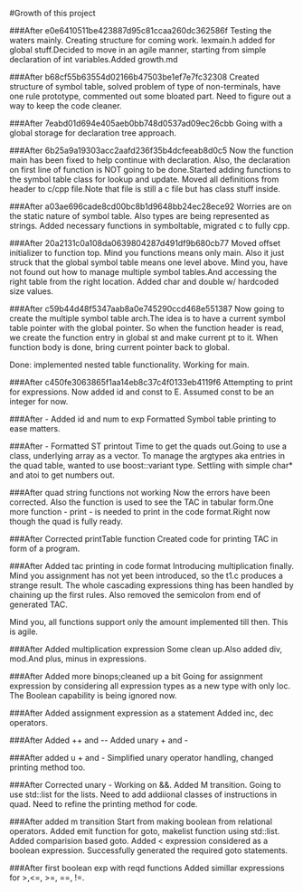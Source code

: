 #Growth of this project

###After e0e6410511be423887d95c81ccaa260dc362586f
Testing the waters mainly. Creating structure for coming work. lexmain.h added for global stuff.Decided to move in an agile manner, starting from simple declaration of int variables.Added growth.md

###After b68cf55b63554d02166b47503be1ef7e7fc32308
Created structure of symbol table, solved problem of type of non-terminals, have one rule prototype, commented out some bloated part. Need to figure out a way to keep the code cleaner.

###After 7eabd01d694e405aeb0bb748d0537ad09ec26cbb
Going with a global storage for declaration tree approach.

###After 6b25a9a19303acc2aafd236f35b4dcfeeab8d0c5
Now the function main has been fixed to help continue with declaration. Also, the declaration on first line of function is NOT going to be done.Started adding functions to the symbol table class for lookup and update. Moved all definitions from header to c/cpp file.Note that file is still a c file but has class stuff inside.

###After a03ae696cade8cd00bc8b1d9648bb24ec28ece92
Worries are on the static nature of symbol table. Also types are being represented as strings. Added necessary functions in symboltable, migrated c to fully cpp.

###After 20a2131c0a108da0639804287d491df9b680cb77
Moved offset initializer to function top. Mind you functions means only main. Also it just struck that the global symbol table means one level above. Mind you, have not found out how to manage multiple symbol tables.And accessing the right table from the right location. Added char and double w/ hardcoded size values.

###After c59b44d48f5347aab8a0e745290ccd468e551387
Now going to create the multiple symbol table arch.The idea is to have a current symbol table pointer with the global pointer. So when the function header is read, we create the function entry in global st and make current pt to it. When function body is done, bring current pointer back to global.  

Done: implemented nested table functionality. Working for main.

###After c450fe3063865f1aa14eb8c37c4f0133eb4119f6
Attempting to print for expressions. Now added id and const to E. Assumed const to be an integer for now.

###After - Added id and num to exp
Formatted Symbol table printing to ease matters.

###After - Formatted ST printout
Time to get the quads out.Going to use a class, underlying array as a vector. To manage the argtypes aka entries in the quad table, wanted to use boost::variant type. Settling with simple char* and atoi to get numbers out.

###After quad string functions not working
Now the errors have been corrected. Also the function is used to see the TAC in tabular form.One more function - print - is needed to print in the code format.Right now though the quad is fully ready.

###After Corrected printTable function
Created code for printing TAC in form of a program.


###After Added tac printing in code format
Introducing multiplication finally. Mind you assignment has not yet been introduced, so the t1.c produces a strange result. The whole cascading expressions thing has been handled by chaining up the first rules. Also removed the semicolon from end of generated TAC.

Mind you, all functions support only the amount implemented till then. This is agile.

###After Added multiplication expression
Some clean up.Also added div, mod.And plus, minus in expressions.

###After Added more binops;cleaned up a bit
Going for assignment expression by considering all expression types as a new type with only loc. The Boolean capability is being ignored now.

###After Added assignment expression as a statement
Added inc, dec operators.

###After Added ++ and -- 
Added unary + and -

###After added u + and -
Simplified unary operator handling, changed printing method too.

###After Corrected unary -
Working on &&. Added M transition. Going to use std::list for the lists. Need to add addiional classes of instructions in quad. Need to refine the printing method for code.

###After added m transition
Start from making boolean from relational operators. Added emit function for goto, makelist function using std::list. Added comparision based goto. Added < expression considered as a boolean expression. Successfully generated the required goto statements.

###After first boolean exp with reqd functions
Added simillar expressions for >,<=, >=, ==, !=.

